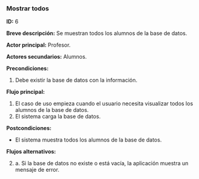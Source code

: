 ### Mostrar todos

**ID:** 6

**Breve descripción:** Se muestran todos los alumnos de la base de datos.

**Actor principal:** Profesor.

**Actores secundarios:** Alumnos.

**Precondiciones:**

1. Debe existir la base de datos con la información.

**Flujo principal:**

1. El caso de uso empieza cuando el usuario necesita visualizar todos los alumnos de la base de datos.
2. El sistema carga la base de datos.

**Postcondiciones:**

* El sistema muestra todos los alumnos de la base de datos.

**Flujos alternativos:**

2. a. Si la base de datos no existe o está vacía, la aplicación muestra un mensaje de error.
